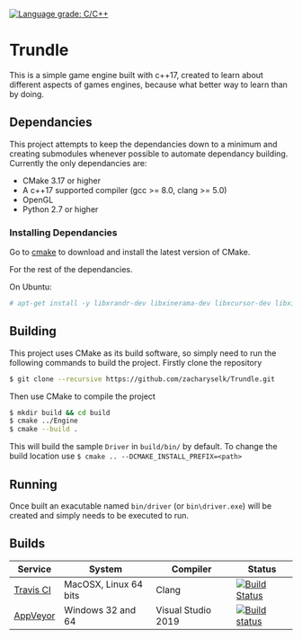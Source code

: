 [![Language grade: C/C++](https://img.shields.io/lgtm/grade/cpp/g/zacharyselk/Trundle.svg?logo=lgtm&logoWidth=18)](https://lgtm.com/projects/g/zacharyselk/Trundle/context:cpp)

# Trundle
This is a simple game engine built with c++17, created to learn about different aspects of games engines, because what better way to learn than by doing.

## Dependancies
This project attempts to keep the dependancies down to a minimum and creating submodules whenever possible to automate dependancy building. Currently the only dependancies are:
* CMake 3.17 or higher
* A c++17 supported compiler (gcc >= 8.0, clang >= 5.0)
* OpenGL
* Python 2.7 or higher

### Installing Dependancies
Go to [cmake](https://cmake.org/download/) to download and install the latest version of CMake.

For the rest of the dependancies.

On Ubuntu:
```sh
# apt-get install -y libxrandr-dev libxinerama-dev libxcursor-dev libxi-dev libgl1-mesa-dev
```

## Building
This project uses CMake as its build software, so simply need to run the following commands to build the project.
Firstly clone the repository
```sh
$ git clone --recursive https://github.com/zacharyselk/Trundle.git
```
Then use CMake to compile the project
```sh
$ mkdir build && cd build
$ cmake ../Engine
$ cmake --build .
```
This will build the sample `Driver` in `build/bin/` by default. To change the build location use `$ cmake .. --DCMAKE_INSTALL_PREFIX=<path>`

## Running
Once built an exacutable named `bin/driver` (or `bin\driver.exe`) will be created and simply needs to be executed to run.

## Builds
| Service                                                   | System                | Compiler             | Status                                                                                                                                                                    |
| --------------------------------------------------------- | --------------------- | -------------------- | ------------------------------------------------------------------------------------------------------------------------------------------------------------------------- |
| [Travis CI](https://travis-ci.org/g-truc/glm)             | MacOSX, Linux 64 bits | Clang                | [![Build Status](https://travis-ci.com/zacharyselk/Trundle.svg?branch=master)](https://travis-ci.com/zacharyselk/Trundle)                                                 |
| [AppVeyor](https://ci.appveyor.com/project/Groovounet/glm)| Windows 32 and 64     | Visual Studio 2019   | [![Build status](https://ci.appveyor.com/api/projects/status/tfs7wtb5ugy58bn5/branch/master?svg=true)](https://ci.appveyor.com/project/zacharyselk/trundle/branch/master)
